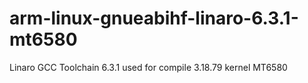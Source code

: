 # arm-linux-gnueabihf-linaro-6.3.1-mt6580
Linaro GCC Toolchain 6.3.1 used for compile 3.18.79 kernel MT6580 
